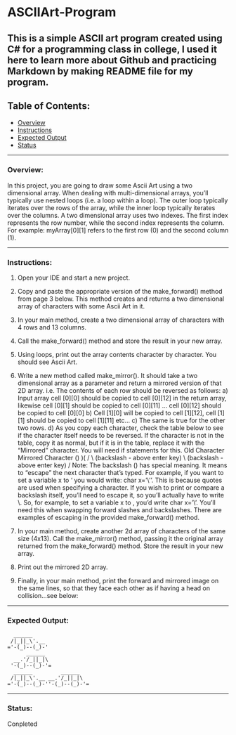 # ASCIIArt-Program

This is a simple ASCII art program created using C# for a programming class in college, I used it here to learn more about Github and practicing Markdown by making README file for my program. 
---------------------------------------
## Table of Contents:

* [Overview](#overview)
* [Instructions](#instructions)
* [Expected Output](#expected-output)
* [Status](#status)

-----------------------------------------
### Overview:

  In this project, you are going to draw some Ascii Art using a two dimensional array. When dealing with multi-dimensional arrays, you’ll typically use nested loops (i.e. a loop within a loop). The outer loop typically iterates over the rows of the array, while the inner loop typically iterates over the columns.
A two dimensional array uses two indexes. The first index represents the row number, while the second index represents the column. For example: myArray[0][1] refers to the first row (0) and the second column (1).

-----------------------------------------
### Instructions:

1) Open your IDE and start a new project.
2) Copy and paste the appropriate version of the make_forward() method from page 3 below. This
method creates and returns a two dimensional array of characters with some Ascii Art in it.
3) In your main method, create a two dimensional array of characters with 4 rows and 13 columns.
4) Call the make_forward() method and store the result in your new array.
5) Using loops, print out the array contents character by character. You should see Ascii Art.
6) Write a new method called make_mirror(). It should take a two dimensional array as a
parameter and return a mirrored version of that 2D array. i.e. The contents of each row should be reversed as follows:
a) Input array cell [0][0] should be copied to cell [0][12] in the return array, likewise cell [0][1] should be copied to cell [0][11] ... cell [0][12] should be copied to cell [0][0]
b) Cell [1][0] will be copied to cell [1][12], cell [1][1] should be copied to cell [1][11] etc...
c) The same is true for the other two rows.
d) As you copy each character, check the table below to see if the character itself needs to
be reversed. If the character is not in the table, copy it as normal, but if it is in the table, replace it with the “Mirrored” character. You will need ​if statements​ for this.
Old Character Mirrored Character
() )(
/ \ (backslash - above enter key) \ (backslash - above enter key) /
Note​: The backslash (\) has special meaning. It means to “escape” the next character that’s typed. For example, if you want to set a variable x to ‘ you would write: ​char x=’\’’​. This is because quotes are used when specifying a character. If you wish to print or compare a backslash itself, you’ll need to escape it, so you’ll actually have to write \\. So, for example, to set a variable x to \, you’d write
char ​x=’\\’​. You’ll need this when swapping forward slashes and backslashes. There are examples of escaping in the provided make_forward() method.
                    
 7) In your main method, create another 2d array of characters of the same size (4x13). Call the make_mirror() method, passing it the original array returned from the make_forward() method. Store the result in your new array.
8) Print out the mirrored 2D array.
9) Finally, in your main method, print the forward and mirrored image on the same lines, so that
they face each other as if having a head on collision...see below:

--------------------------------------------
### Expected Output:
```
  ______
 /|_||_\'.__
='-(_)--(_)-'
      ______
  __.'/_||_|\
 '-(_)--(_)-'=
  ______         ______
 /|_||_\'.__ __.'/_||_|\
='-(_)--(_)-''-(_)--(_)-'=
```

----------------------------------------------

### Status:
Conpleted

